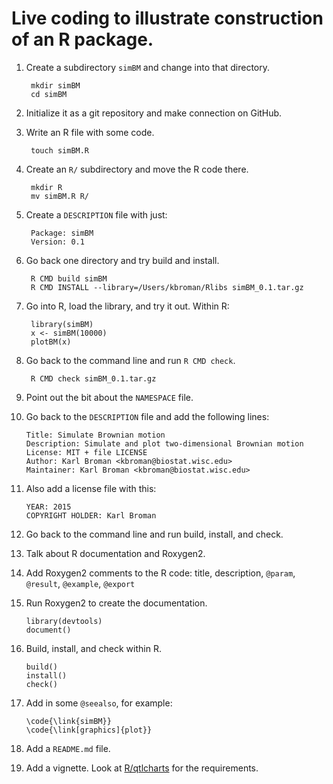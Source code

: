 # Live coding to illustrate construction of an R package.

1. Create a subdirectory `simBM` and change into that directory.

        mkdir simBM
        cd simBM

2. Initialize it as a git repository and make connection on GitHub.

3. Write an R file with some code.

        touch simBM.R

4. Create an `R/` subdirectory and move the R code there.

        mkdir R
        mv simBM.R R/

5. Create a `DESCRIPTION` file with just:

        Package: simBM
        Version: 0.1

6. Go back one directory and try build and install.

        R CMD build simBM
        R CMD INSTALL --library=/Users/kbroman/Rlibs simBM_0.1.tar.gz

7. Go into R, load the library, and try it out. Within R:

        library(simBM)
        x <- simBM(10000)
        plotBM(x)

8. Go back to the command line and run `R CMD check`.

        R CMD check simBM_0.1.tar.gz

9. Point out the bit about the `NAMESPACE` file.

10. Go back to the `DESCRIPTION` file and add the following lines:

        Title: Simulate Brownian motion
        Description: Simulate and plot two-dimensional Brownian motion
        License: MIT + file LICENSE
        Author: Karl Broman <kbroman@biostat.wisc.edu>
        Maintainer: Karl Broman <kbroman@biostat.wisc.edu>

11. Also add a license file with this:

        YEAR: 2015
        COPYRIGHT HOLDER: Karl Broman

12. Go back to the command line and run build, install, and check.

13. Talk about R documentation and Roxygen2.

14. Add Roxygen2 comments to the R code: title, description, `@param`,
    `@result`, `@example`, `@export`

15. Run Roxygen2 to create the documentation.

        library(devtools)
        document()

16. Build, install, and check within R.

        build()
        install()
        check()

17. Add in some `@seealso`, for example:

        \code{\link{simBM}}
        \code{\link[graphics]{plot}}

18. Add a `README.md` file.

19. Add a vignette. Look at
    [R/qtlcharts](https://github.com/kbroman/qtlcharts) for the
    requirements.
